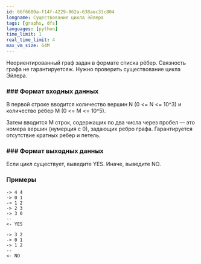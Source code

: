 ```yaml
---
id: 66f6680a-f14f-4229-862a-638aec33c804
longname: Существование цикла Эйлера
tags: [graphs, dfs]
languages: [python]
time_limit: 1
real_time_limit: 4
max_vm_size: 64M
---
```


Неориентированный граф задан в формате списка рёбер. Связность графа не гарантируетсяж.
Нужно проверить существование цикла Эйлера.

### ### Формат входных данных

В первой строке вводится количество вершин N (0 <= N <= 10^3) и количество рёбер M (0 <= M <= 10^5).

Затем вводится M строк, содержащих по два числа через пробел — это номера вершин (нумерция с 0), задающих ребро графа. Гарантируется отсутствие кратных ребер и петель.

### ### Формат выходных данных

Если цикл существует, выведите YES. Иначе, выведите NO.

### Примеры

```
-> 4 4
-> 0 1
-> 1 2
-> 2 3
-> 3 0
--
<- YES
```

```
-> 3 2
-> 0 1
-> 1 2
--
<- NO
```
